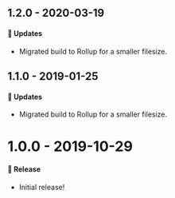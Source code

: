 ## 1.2.0 - 2020-03-19

#### 🚀 Updates

- Migrated build to Rollup for a smaller filesize.

## 1.1.0 - 2019-01-25

#### 🚀 Updates

- Migrated build to Rollup for a smaller filesize.

# 1.0.0 - 2019-10-29

#### 🎉 Release

- Initial release!
